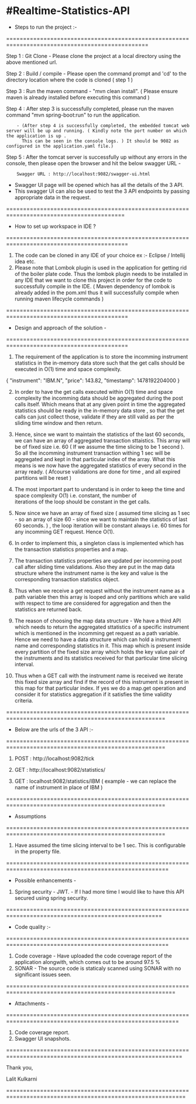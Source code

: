 #Realtime-Statistics-API
==========================================================================================================

- Steps to run the project :- 

================================================================================================

Step 1 : Git Clone - Please clone the project at a local directory using the above mentioned url.

Step 2 : Build / compile - Please open the command prompt and 'cd' to the directory location where the code is cloned ( step 1 )

Step 3 : Run the maven command - "mvn clean install". ( Please ensure maven is already installed before executing this command ) 

Step 4 : After step 3 is successfully completed, please run the maven command "mvn spring-boot:run" to run the application.

		- (After step 4 is successfully completed, the embedded tomcat web server will be up and running. ( Kindly note the port number on which the application is up .
		  This can be seen in the console logs. ) It should be 9082 as configured in the application.yaml file.)

Step 5 : After the tomcat server is successfully up without any errors in the console, then please open the browser and hit the below swagger URL -

        Swagger URL : http://localhost:9082/swagger-ui.html
		
- Swagger UI page will be opened which has all the details of the 3 API.
- This swagger UI can also be used to test the 3 API endpoints by passing appropriate data in the request.

=========================================================================================

- How to set up workspace in IDE ? 

==========================================================================================

1) The code can be cloned in any IDE of your choice ex :- Eclipse / Intellij idea etc.
2) Please note that Lombok plugin is used in the application for getting rid of the boiler plate code. Thus
   the lombok plugin needs to be installed in any IDE that we want to clone this project in order for the code to
   successfully compile in the IDE. ( Maven dependency of lombok is already added in the pom.xml thus it will successfully compile 
   when running maven lifecycle commands )

==========================================================================================
 
- Design and approach of the solution - 		

==========================================================================================

1) The requirement of the application is to store the incomming instrument statistics in the in-memory data store
   such that the get calls should be executed in O(1) time and space complexity.

{
"instrument": "IBM.N",
"price": 143.82,
"timestamp": 1478192204000
}

2) In order to have the get calls executed within O(1) time and space complexity the incomming data should be aggregated
   during the post calls itself. Which means that at any given point in time the aggregated statistics should be ready 
   in the in-memory data store , so that the get calls can just collect those, validate if they are still valid as per
   the sliding time window and then return.
   
3) Hence, since we want to maintain the statistics of the last 60 seconds, we can have an array of aggregated transaction sttaistics.
   This array will be of fixed size i.e. 60 ( If we assume the time slicing to be 1 second ).
   So all the incomming instrument transaction withing 1 sec will be aggregated and kept in that particular index of the array.
   What this means is we now have the aggregated statistics of every second in the array ready. ( Afcourse validations are done for time ,
   and all expired partitions will be reset )   

3) The most important part to understand is in order to keep the time and space complexity O(1) i.e. constant, the number of  
   iterations of the loop should be constant in the get calls.
   
4) Now since we have an array of fixed size ( assumed time slicing as 1 sec - so an array of size 60  - since we want to maintain the 
   statistics of last 60 seconds. ) , the loop iteration will be constant always i.e. 60 times for any incomming GET request. Hence O(1).  

5) In order to implement this, a singleton class is implemented which has the transaction statistics properties and a map.

6) The transaction statistics properties are updated per incomming post call after sliding time validations. Also they are 
   put in the map data structure where the instrument name is the key and value is the corresponding transaction statistics object.

7) Thus when we receive a get request without the instrument name as a path variable then this array is looped and only partitions which are valid 
   with respect to time are considered for aggregation and then the statistics are returned back.

8) The reason of choosing the map data structure - We have a third API which needs to return the aggregated sttatistics of a specific instrument 
   which is mentioned in the incomming get request as a path variable. Hence we need to have a data structure which can hold a instrument name and corresponding
   statistics in it.  This map which is present inside every partition of the fixed size array which holds the key value pair of the instruments and its statistics 
   received for that particular time slicing interval.
   
9) Thus when a GET call with the instrument name is received we iterate this fixed size array and find if the record of this instrument is present in this map
   for that particular index. If  yes we do a map.get operation and consider it for statistics aggregation if it satisfies the time validity criteria.

=====================================================================================================

- Below are the urls of the 3 API :- 

=====================================================================================================  

1) POST : http://localhost:9082/tick

2) GET  : http://localhost:9082/statistics/

3) GET  : localhost:9082/statistics/IBM ( example - we can replace the name of instrument in place of IBM )

=====================================================================================================

- Assumptions

=====================================================================================================

1) Have assumed the time slicing interval to be 1 sec. This is configurable in the property file.

======================================================================================================

- Possible enhancements - 

1) Spring security - JWT. - If I had more time I would like to have this API secured using spring security.

====================================================================================================
- Code quality :- 

======================================================================================================

1) Code coverage - Have uploaded the code coverage report of the application alongwith, which comes out to be around 97.5 %
2) SONAR         - The source code is staticaly scanned using SONAR with no significant issues seen. 

========================================================================================================

- Attachments - 

=========================================================================================================

1) Code coverage report.
2) Swagger UI snapshots.

==========================================================================================================

Thank you,

Lalit Kulkarni


===========================================================================================================
